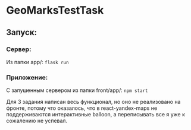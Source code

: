 # GeoMarksTestTask

## Запуск:

### Сервер:

Из папки app/:
`flask run`

### Приложение:

С запушенным сервером из папки front/app/:
`npm start`

Для 3 задания написан весь функционал, но оно не реализовано на фронте, потому что оказалось, что в react-yandex-maps не поддерживаются интерактивные balloon, а переписывать все я уже к сожалению не успевал.
